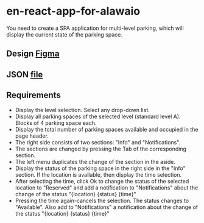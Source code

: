 # en-react-app-for-alawaio

You need to create a SPA application for multi-level parking, which will display the current state of the parking space.

## Design [Figma](https://www.figma.com/file/pFMfvwBdK2xPA6defX3ALz/react-app?node-id=0%3A1)

## JSON [file](https://github.com/6apny/en-react-app-for-alawaio/blob/master/data.json)

## Requirements

- Display the level selection. Select any drop-down list.
- Display all parking spaces of the selected level (standard level A). Blocks of 4 parking space each.
- Display the total number of parking spaces available and occupied in the page header.
- The right side consists of two sections: "Info" and "Notifications".
- The sections are changed by pressing the Tab of the corresponding section.
- The left menu duplicates the change of the section in the aside.
- Display the status of the parking space in the right side in the "Info" section. If the location is available, then display the time selection.
- After selecting the time, click Ok to change the status of the selected location to "Reserved" and add a notification to "Notifications" about the change of the status "{location} {status} {time}"
- Pressing the time again-cancels the selection. The status changes to "Available". Also add to "Notifications" a notification about the change of the status "{location} {status} {time}"

